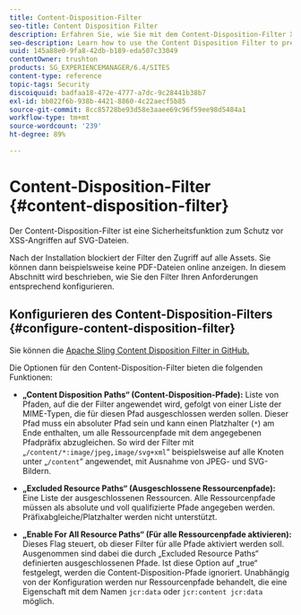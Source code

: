 ```yaml
---
title: Content-Disposition-Filter
seo-title: Content Disposition Filter
description: Erfahren Sie, wie Sie mit dem Content-Disposition-Filter XSS-Angriffe verhindern können.
seo-description: Learn how to use the Content Disposition Filter to prevent XSS attacks.
uuid: 145a88e0-9fa8-42db-b189-eda507c33049
contentOwner: trushton
products: SG_EXPERIENCEMANAGER/6.4/SITES
content-type: reference
topic-tags: Security
discoiquuid: badfaa18-472e-4777-a7dc-9c28441b38b7
exl-id: bb022f6b-938b-4421-8860-4c22aecf5b85
source-git-commit: 8cc85728be93d58e3aaee69c96f59ee98d5484a1
workflow-type: tm+mt
source-wordcount: '239'
ht-degree: 89%

---
```


# Content-Disposition-Filter {#content-disposition-filter}

Der Content-Disposition-Filter ist eine Sicherheitsfunktion zum Schutz vor XSS-Angriffen auf SVG-Dateien.

Nach der Installation blockiert der Filter den Zugriff auf alle Assets. Sie können dann beispielsweise keine PDF-Dateien online anzeigen. In diesem Abschnitt wird beschrieben, wie Sie den Filter Ihren Anforderungen entsprechend konfigurieren.

## Konfigurieren des Content-Disposition-Filters {#configure-content-disposition-filter}

Sie können die [Apache Sling Content Disposition Filter in GitHub.](https://github.com/apache/sling-org-apache-sling-security/blob/master/src/main/java/org/apache/sling/security/impl/ContentDispositionFilterConfiguration.java)

Die Optionen für den Content-Disposition-Filter bieten die folgenden Funktionen:

* **„Content Disposition Paths“ (Content-Disposition-Pfade):** Liste von Pfaden, auf die der Filter angewendet wird, gefolgt von einer Liste der MIME-Typen, die für diesen Pfad ausgeschlossen werden sollen. Dieser Pfad muss ein absoluter Pfad sein und kann einen Platzhalter (`*`) am Ende enthalten, um alle Ressourcenpfade mit dem angegebenen Pfadpräfix abzugleichen. So wird der Filter mit „`/content/*:image/jpeg,image/svg+xml`“ beispielsweise auf alle Knoten unter „`/content`“ angewendet, mit Ausnahme von JPEG- und SVG-Bildern.

* **„Excluded Resource Paths“ (Ausgeschlossene Ressourcenpfade):** Eine Liste der ausgeschlossenen Ressourcen. Alle Ressourcenpfade müssen als absolute und voll qualifizierte Pfade angegeben werden. Präfixabgleiche/Platzhalter werden nicht unterstützt.

* **„Enable For All Resource Paths“ (Für alle Ressourcenpfade aktivieren):** Dieses Flag steuert, ob dieser Filter für alle Pfade aktiviert werden soll. Ausgenommen sind dabei die durch „Excluded Resource Paths“ definierten ausgeschlossenen Pfade. Ist diese Option auf „true“ festgelegt, werden die Content-Disposition-Pfade ignoriert. Unabhängig von der Konfiguration werden nur Ressourcenpfade behandelt, die eine Eigenschaft mit dem Namen `jcr:data` oder
   `jcr:content jcr:data` möglich.
